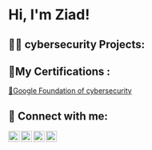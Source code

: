 <h1>Hi, I'm Ziad!  </h1>



<h2>👨‍💻 cybersecurity Projects:</h2>
<h2> 🧐My Certifications :</h2>
 
<a href="https://coursera.org/share/ea06315d5d9fe29e81c8a43dd0d5dfda" target="_blank"> 🍒Google Foundation of cybersecurity</a>

<h2> 🤳 Connect with me:</h2>

 [<img align="left" alt="ZiadAyman | LinkedIn" width="22px" src="https://cdn.jsdelivr.net/npm/simple-icons@v3/icons/linkedin.svg" />][linkedin]
[<img align="left" alt="ZiadAyman | Instagram" width="22px" src="https://cdn.jsdelivr.net/npm/simple-icons@v3/icons/instagram.svg" />][instagram]
 
 <a href="https://api.whatsapp.com/send?phone=01272624687" target="_blank" rel="noopener noreferrer">
  <img align="left" alt="WhatsApp" width="22px" src="https://cdn.jsdelivr.net/npm/simple-icons@v3/icons/whatsapp.svg" />
</a>
<a href="https://www.facebook.com/ziad.ayman.71" target="_blank" rel="noopener noreferrer">
  <img align="left" alt="Facebook" width="22px" src="https://cdn.jsdelivr.net/npm/simple-icons@v3/icons/facebook.svg" />
</a>

 
[whatsapp]: https://twitter.com/joshmadakor
[instagram]: https://www.instagram.com/ziad.ayman.71/
[linkedin]: https://www.linkedin.com/in/ziad-ayman-6a5298248/

 
 

 
